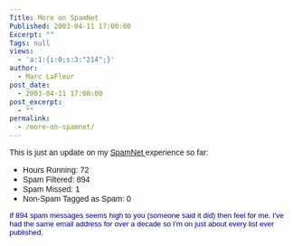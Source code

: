 ```yaml
---
Title: More on SpamNet
Published: 2003-04-11 17:00:00
Excerpt: ""
Tags: null
views:
  - 'a:1:{i:0;s:3:"214";}'
author:
  - Marc LaFleur
post_date:
  - 2003-04-11 17:00:00
post_excerpt:
  - ""
permalink:
  - /more-on-spamnet/
---
```

<p><font face=Arial>This is just an&nbsp;update on my </font><a href="http://dotnetweblogs.com/MLafleur/posts/5353.aspx"><font face=Arial>SpamNet </font></a><font face=Arial>experience so far:</font></p>
<ul>
<li><font face=Arial>Hours Running: 72</font></li>
<li><font face=Arial>Spam Filtered: 894</font></li>
<li><font face=Arial>Spam Missed: 1</font></li>
<li><font face=Arial>Non-Spam Tagged as Spam: 0</font></li></ul>
<p><font face=Arial color=navy size=2>If 894 spam messages seems high to you (someone said it did) then feel for me. I've had the same email address for over a decade so I'm on just about every list ever published. </font></p>